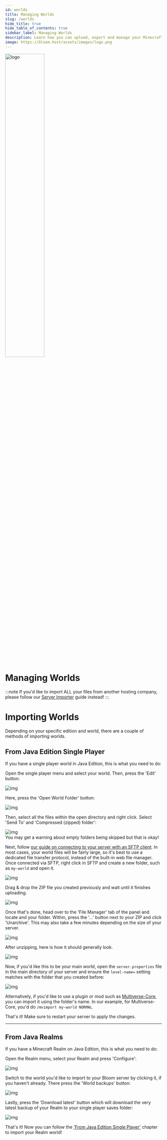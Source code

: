 ```yaml
---
id: worlds
title: Managing Worlds
slug: /worlds
hide_title: true
hide_table_of_contents: true
sidebar_label: Managing Worlds
description: Learn how you can upload, export and manage your Minecraft worlds.
image: https://bloom.host/assets/images/logo.png
---
```


<div class="text--center">
<img src="https://bloom.host/logo-white.svg" alt="logo" height="50%" width="50%"/>
<h1>Managing Worlds</h1>
</div>

:::note
If you'd like to import ALL your files from another hosting company, please follow our [Server Importer](../using_the_panel/server-importer.md) guide instead!
:::

# Importing Worlds
Depending on your specific edition and world, there are a couple of methods of importing worlds.

## From Java Edition Single Player
If you have a single player world in Java Edition, this is what you need to do:

Open the single player menu and select your world. Then, press the 'Edit' button:
<div class="text--center"><img src={require('../../static/imgs/running_a_server/worlds/1.png').default} alt="img"/></div>

Here, press the 'Open World Folder' button:
<div class="text--center"><img src={require('../../static/imgs/running_a_server/worlds/2.png').default} alt="img"/></div>

Then, select all the files within the open directory and right click. Select 'Send To' and 'Compressed (zipped) folder':
<div class="text--center"><img src={require('../../static/imgs/running_a_server/worlds/3.png').default} alt="img"/></div>
You may get a warning about empty folders being skipped but that is okay!

Next, follow [our guide on connecting to your server with an SFTP client](../using_the_panel/sftp.md). In most cases, your world files will be fairly large, so it's best to use a dedicated file transfer protocol, instead of the built-in web file manager.
Once connected via SFTP, right click in SFTP and create a new folder, such as `my-world` and open it.
<div class="text--center"><img src={require('../../static/imgs/running_a_server/worlds/4.png').default} alt="img"/></div>

Drag & drop the ZIP file you created previously and wait until it finishes uploading.
<div class="text--center"><img src={require('../../static/imgs/running_a_server/worlds/5.gif').default} alt="img"/></div>

Once that's done, head over to the 'File Manager' tab of the panel and locate and your folder.
Within, press the '...' button next to your ZIP and click 'Unarchive'. This may also take a few minutes depending on the size of your server.
<div class="text--center"><img src={require('../../static/imgs/running_a_server/worlds/6.png').default} alt="img"/></div>

After unzipping, here is how it should generally look.
<div class="text--center"><img src={require('../../static/imgs/running_a_server/worlds/7.png').default} alt="img"/></div>

Now, if you'd like this to be your main world, open the `server.properties` file in the main directory of your server and ensure the `level-name=` setting matches with the folder that you created before:
<div class="text--center"><img src={require('../../static/imgs/running_a_server/worlds/8.png').default} alt="img"/></div>

Alternatively, if you'd like to use a plugin or mod such as [Multiverse-Core](../plugins_and_modifications/plugins/multiverse.md), you can import it using the folder's name.
In our example, for Multiverse-Core, you'd do `/mvimport my-world NORMAL`

That's it! Make sure to restart your server to apply the changes.

---

## From Java Realms
If you have a Minecraft Realm on Java Edition, this is what you need to do:

Open the Realm menu, select your Realm and press 'Configure':
<div class="text--center"><img src={require('../../static/imgs/running_a_server/worlds/9.png').default} alt="img"/></div>

Switch to the world you'd like to import to your Bloom server by clicking it, if you haven't already.
There press the 'World backups' button:
<div class="text--center"><img src={require('../../static/imgs/running_a_server/worlds/10.png').default} alt="img"/></div>

Lastly, press the 'Download latest' button which will download the very latest backup of your Realm to your single player saves folder: 
<div class="text--center"><img src={require('../../static/imgs/running_a_server/worlds/11.png').default} alt="img"/></div>

That's it! Now you can follow the ['From Java Edition Single Player'](#from-java-edition-single-player) chapter to import your Realm world!
